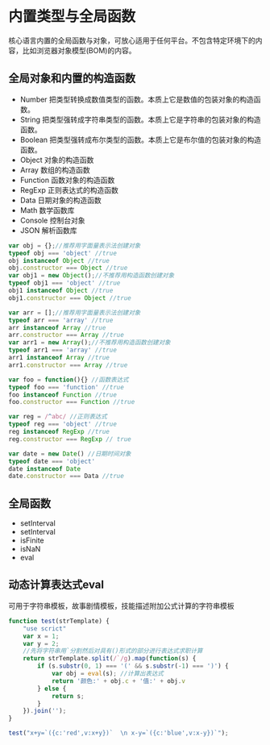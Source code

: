 # 内置类型与全局函数
核心语言内置的全局函数与对象，可放心适用于任何平台。不包含特定环境下的内容，比如浏览器对象模型(BOM)的内容。

## 全局对象和内置的构造函数
* Number 把类型转换成数值类型的函数。本质上它是数值的包装对象的构造函数。
* String 把类型强转成字符串类型的函数。本质上它是字符串的包装对象的构造函数。
* Boolean 把类型强转成布尔类型的函数。本质上它是布尔值的包装对象的构造函数。
* Object 对象的构造函数
* Array 数组的构造函数
* Function 函数对象的构造函数
* RegExp 正则表达式的构造函数
* Data 日期对象的构造函数
* Math 数学函数库
* Console 控制台对象
* JSON 解析函数库

```js
var obj = {};//推荐用字面量表示法创建对象
typeof obj === 'object' //true
obj instanceof Object //true
obj.constructor === Object //true
var obj1 = new Object();//不推荐用构造函数创建对象
typeof obj1 === 'object' //true
obj1 instanceof Object //true
obj1.constructor === Object //true

var arr = [];//推荐用字面量表示法创建对象
typeof arr === 'array' //true
arr instanceof Array //true
arr.constructor === Array //true
var arr1 = new Array();//不推荐用构造函数创建对象
typeof arr1 === 'array' //true
arr1 instanceof Array //true
arr1.constructor === Array //true

var foo = function(){} //函数表达式
typeof foo === 'function' //true
foo instanceof Function //true
foo.constructor === Function //true

var reg = /^abc/ //正则表达式
typeof reg === 'object' //true
reg instanceof RegExp //true
reg.constructor === RegExp // true

var date = new Date() //日期时间对象
typeof date === 'object'
date instanceof Date
date.constructor === Data //true
```

## 全局函数
* setInterval
* setInterval
* isFinite
* isNaN
* eval

## 动态计算表达式eval
可用于字符串模板，故事剧情模板，技能描述附加公式计算的字符串模板
```js
function test(strTemplate) {
    "use scrict"
    var x = 1;
    var y = 2;
    //先将字符串用`分割然后对具有()形式的部分进行表达式求职计算
    return strTemplate.split(/`/g).map(function(s) {
        if (s.substr(0, 1) === '(' && s.substr(-1) === ')') {
            var obj = eval(s); //计算出表达式
            return '颜色:' + obj.c + '值:' + obj.v
        } else {
            return s;
        }
    }).join('');
}

test("x+y=`({c:'red',v:x+y})`  \n x-y=`({c:'blue',v:x-y})`");
```
